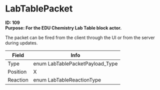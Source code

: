 # LabTablePacket

**ID: 109**  
**Purpose: For the EDU Chemistry Lab Table block actor.**  

The packet can be fired from the client through the UI or from the server during updates.

<table><thead><tr><th>Field</th><th>Info</th></tr></thead><tbody>
<tr><td>Type</td><td>enum LabTablePacketPayload_Type</td></tr>
<tr><td>Position</td><td>X</td></tr>
<tr><td>Reaction</td><td>enum LabTableReactionType</td></tr>
</tbody></table>